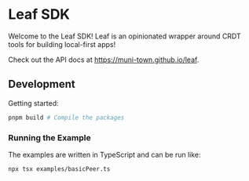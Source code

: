 # Leaf SDK

Welcome to the Leaf SDK! Leaf is an opinionated wrapper around CRDT tools for building local-first apps!

Check out the API docs at <https://muni-town.github.io/leaf>.

## Development

Getting started:

```bash
pnpm build # Compile the packages
```

### Running the Example

The examples are written in TypeScript and can be run like:

```bash
npx tsx examples/basicPeer.ts
```
